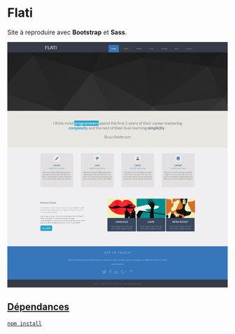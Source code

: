 # Flati
Site à reproduire avec **Bootstrap** et **Sass**.

<a href="http://www.paperthin.com/design-themes/live-preview.cfm?template=Flati#">![](flati.png)

## Dépendances
```shell
npm install
```
